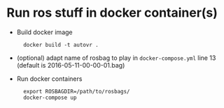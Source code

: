 # Run ros stuff in docker container(s)
- Build docker image


        docker build -t autovr .

- (optional) adapt name of rosbag to play in `docker-compose.yml` line 13 (default is 2016-05-11-00-00-01.bag)

- Run docker containers


        export ROSBAGDIR=/path/to/rosbags/
        docker-compose up
